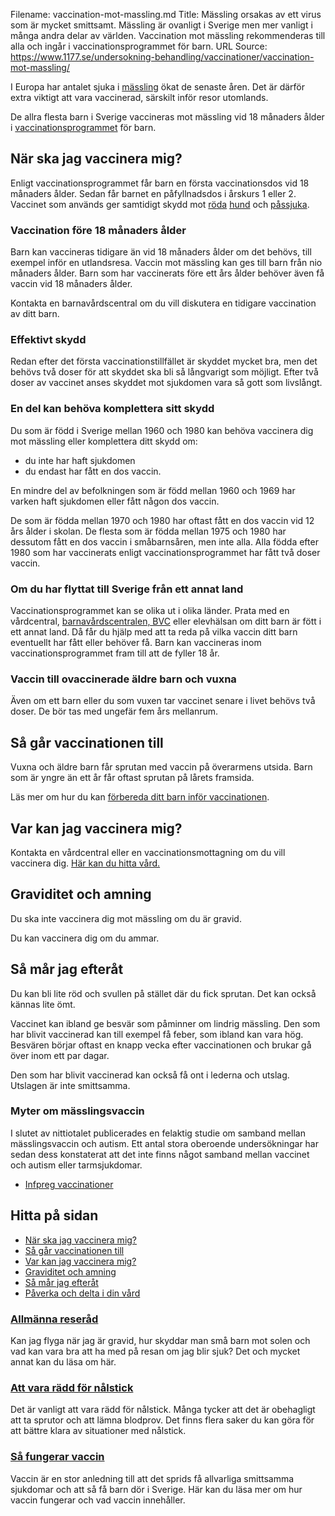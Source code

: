 Filename: vaccination-mot-massling.md
Title: Mässling orsakas av ett virus som är mycket smittsamt. Mässling är ovanligt i Sverige men mer vanligt i många andra delar av världen. Vaccination mot mässling rekommenderas till alla och ingår i vaccinationsprogrammet för barn.
URL Source: https://www.1177.se/undersokning-behandling/vaccinationer/vaccination-mot-massling/

I Europa har antalet sjuka i [mässling](https://www.1177.se/sjukdomar--besvar/hud-har-och-naglar/infektioner-pa-huden/massling/) ökat de senaste åren. Det är därför extra viktigt att vara vaccinerad, särskilt inför resor utomlands.

De allra flesta barn i Sverige vaccineras mot mässling vid 18 månaders ålder i [vaccinationsprogrammet](https://www.1177.se/undersokning-behandling/vaccinationer/vaccinationsprogrammet-for-barn/) för barn.

När ska jag vaccinera mig?
--------------------------

Enligt vaccinationsprogrammet får barn en första vaccinationsdos vid 18 månaders ålder. Sedan får barnet en påfyllnadsdos i årskurs 1 eller 2. Vaccinet som används ger samtidigt skydd mot [rö](https://www.1177.se/sjukdomar--besvar/hud-har-och-naglar/infektioner-pa-huden/roda-hund/ "Röda hund")[da](https://www.1177.se/sjukdomar--besvar/hud-har-och-naglar/infektioner-pa-huden/roda-hund/ "Röda hund") [hund](https://www.1177.se/sjukdomar--besvar/hud-har-och-naglar/infektioner-pa-huden/roda-hund/ "Röda hund") och [påssjuka](https://www.1177.se/sjukdomar--besvar/ogon-oron-nasa-och-hals/infektioner-i-ogon-oron-nasa-och-hals/passjuka/ "Påssjuka").

### Vaccination före 18 månaders ålder

Barn kan vaccineras tidigare än vid 18 månaders ålder om det behövs, till exempel inför en utlandsresa. Vaccin mot mässling kan ges till barn från nio månaders ålder. Barn som har vaccinerats före ett års ålder behöver även få vaccin vid 18 månaders ålder.

Kontakta en barnavårdscentral om du vill diskutera en tidigare vaccination av ditt barn.

### Effektivt skydd

Redan efter det första vaccinationstillfället är skyddet mycket bra, men det behövs två doser för att skyddet ska bli så långvarigt som möjligt. Efter två doser av vaccinet anses skyddet mot sjukdomen vara så gott som livslångt.

### En del kan behöva komplettera sitt skydd

Du som är född i Sverige mellan 1960 och 1980 kan behöva vaccinera dig mot mässling eller komplettera ditt skydd om:

*   du inte har haft sjukdomen
*   du endast har fått en dos vaccin.

En mindre del av befolkningen som är född mellan 1960 och 1969 har varken haft sjukdomen eller fått någon dos vaccin.

De som är födda mellan 1970 och 1980 har oftast fått en dos vaccin vid 12 års ålder i skolan. De flesta som är födda mellan 1975 och 1980 har dessutom fått en dos vaccin i småbarnsåren, men inte alla. Alla födda efter 1980 som har vaccinerats enligt vaccinationsprogrammet har fått två doser vaccin.

### **Om du har flyttat till Sverige från ett annat land**

Vaccinationsprogrammet kan se olika ut i olika länder. Prata med en vårdcentral, [barnavårdscentralen, BVC](https://www.1177.se/barn--gravid/vard-och-stod-for-barn/besok-pa-barnavardscentralen-bvc/) eller elevhälsan om ditt barn är fött i ett annat land. Då får du hjälp med att ta reda på vilka vaccin ditt barn eventuellt har fått eller behöver få. Barn kan vaccineras inom vaccinationsprogrammet fram till att de fyller 18 år.

### Vaccin till ovaccinerade äldre barn och vuxna

Även om ett barn eller du som vuxen tar vaccinet senare i livet behövs två doser. De bör tas med ungefär fem års mellanrum.

Så går vaccinationen till
-------------------------

Vuxna och äldre barn får sprutan med vaccin på överarmens utsida. Barn som är yngre än ett år får oftast sprutan på lårets framsida.

Läs mer om hur du kan [förbereda ditt barn inför vaccinationen](https://www.1177.se/barn--gravid/vard-och-stod-for-barn/forbereda-barn-for-besok-i-varden/#CH118530).

Var kan jag vaccinera mig?
--------------------------

Kontakta en vårdcentral eller en vaccinationsmottagning om du vill vaccinera dig. [Här kan du hitta vård.](https://www.1177.se/hitta-vard/)

Graviditet och amning
---------------------

Du ska inte vaccinera dig mot mässling om du är gravid.

Du kan vaccinera dig om du ammar.

Så mår jag efteråt
------------------

Du kan bli lite röd och svullen på stället där du fick sprutan. Det kan också kännas lite ömt.

Vaccinet kan ibland ge besvär som påminner om lindrig mässling. Den som har blivit vaccinerad kan till exempel få feber, som ibland kan vara hög. Besvären börjar oftast en knapp vecka efter vaccinationen och brukar gå över inom ett par dagar.

Den som har blivit vaccinerad kan också få ont i lederna och utslag. Utslagen är inte smittsamma.

### Myter om mässlingsvaccin

I slutet av nittiotalet publicerades en felaktig studie om samband mellan mässlingsvaccin och autism. Ett antal stora oberoende undersökningar har sedan dess konstaterat att det inte finns något samband mellan vaccinet och autism eller tarmsjukdomar.

*   [Infpreg vaccinationer](https://www.1177.se/lankbiblioteket/nationella-lankar/i/infpreg--kunskapscentrum-for-infektioner-under-graviditet/infpreg-vaccinationer/)

Hitta på sidan
--------------

*   [När ska jag vaccinera mig?](https://www.1177.se/undersokning-behandling/vaccinationer/vaccination-mot-massling/#section-41188)
*   [Så går vaccinationen till](https://www.1177.se/undersokning-behandling/vaccinationer/vaccination-mot-massling/#section-41189)
*   [Var kan jag vaccinera mig?](https://www.1177.se/undersokning-behandling/vaccinationer/vaccination-mot-massling/#section-171003)
*   [Graviditet och amning](https://www.1177.se/undersokning-behandling/vaccinationer/vaccination-mot-massling/#section-41190)
*   [Så mår jag efteråt](https://www.1177.se/undersokning-behandling/vaccinationer/vaccination-mot-massling/#section-41191)
*   [Påverka och delta i din vård](https://www.1177.se/undersokning-behandling/vaccinationer/vaccination-mot-massling/#section-171004)

### [Allmänna reseråd](https://www.1177.se/liv--halsa/reserad-och-vaccinationer/allmanna-reserad/)

Kan jag flyga när jag är gravid, hur skyddar man små barn mot solen och vad kan vara bra att ha med på resan om jag blir sjuk? Det och mycket annat kan du läsa om här.

### [Att vara rädd för nålstick](https://www.1177.se/undersokning-behandling/undersokningar-och-provtagning/provtagning-och-matningar/att-vara-radd-for-nalstick/)

Det är vanligt att vara rädd för nålstick. Många tycker att det är obehagligt att ta sprutor och att lämna blodprov. Det finns flera saker du kan göra för att bättre klara av situationer med nålstick.

### [Så fungerar vaccin](https://www.1177.se/undersokning-behandling/vaccinationer/sa-fungerar-vaccin/)

Vaccin är en stor anledning till att det sprids få allvarliga smittsamma sjukdomar och att så få barn dör i Sverige. Här kan du läsa mer om hur vaccin fungerar och vad vaccin innehåller.
